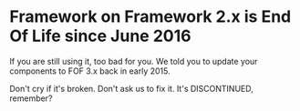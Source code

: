 # Framework on Framework 2.x is End Of Life since June 2016

If you are still using it, too bad for you. We told you to update your components to FOF 3.x back in early 2015.

Don't cry if it's broken. Don't ask us to fix it. It's DISCONTINUED, remember?
